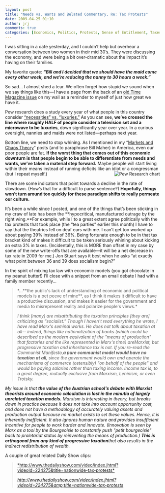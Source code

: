 ```yaml
---
layout: post
title: "Needs vs. Wants and Belated Commentary, Re: Tax Protests"
date: 2009-04-25 01:10
author: jrj
comments: true
categories: [Economics, Politics, Protests, Sense of Entitlement, Taxes]
---
```

I was sitting in a cafe yesterday, and I couldn’t help but overhear a conversation between two women in their mid 30’s. They were discussing the economy, and were being a bit over-dramatic about the impact it’s having on their families.

My favorite quote: ***“Bill and I decided that we should have the maid come every other week, and we’re reducing the nanny to 30 hours a week.”***

So sad… I almost shed a tear. We often forget how stupid we sound when we say things like this—I have a page from the back of an <a href="http://www.time.com/time/magazine/article/0,9171,1562959,00.html" target="_blank">old Time Magazine issue</a> on my wall as a reminder to myself of just how great we have it.

Pew research does a study every year of what people in this country consider <a href="http://pewresearch.org/pubs/1199/more-items-seen-as-luxury-not-necessity" target="_blank">“necessities” vs. “luxuries.”</a> As you can see, **we’ve crossed the line where roughly HALF of people consider a television set and a microwave to be luxuries**, down significantly year over year. In a curious oversight, nannies and maids were not listed—perhaps next year.

Bottom line, we need to stop whining. As I mentioned in my “<a href="http://blog.jrj.org/archive/2008/12/18/markets-and-chaos-theory.aspx" target="_blank">Markets and Chaos Theory</a>” posts (and to paraphrase Bill Maher) in America, even our poor people are fat. **If the worst thing that comes out of this economic downturn is that people begin to be able to differentiate from needs and wants, we’ve taken a material step forward.** Maybe people will start living within their means instead of running deficits like an idiot or a congressman (but I repeat myself.)<a href="http://pewresearch.org/pubs/1199/more-items-seen-as-luxury-not-necessity" target="_blank"><img title="Pew Research chart" src="http://blog.jrj.org/Lists/Photos/pew_chart.PNG" alt="Pew Research chart" align="right" border="0" /></a>

There are some indicators that point towards a decline in the rate of slowdown. (How’s that for a difficult to parse sentence?) **Hopefully, things won’t turn around too quickly for these paradigm shifts to really permeate our culture.**

It’s been a while since I posted, and one of the things that’s been sticking in my craw of late has been the **hypocritical, manufactured outrage by the right wing.**For example, while I to a great extent agree politically with the tax protests that took place (the “tea parties” earlier this month) I have to say that the theatrics fell on deaf ears with me. I can’t get too worked up about paying 39% instead of 36%. Being fortunate enough to be in that tax bracket kind of makes it difficult to be taken seriously whining about kicking an extra 3% in taxes. (Incidentally, this is MORE than offset in my case by some of the new write-offs that are available—it will be a net decrease in tax rate in 2009 for me.) Jon Stuart says it best when he asks “at exactly what point between 36 and 39 does socialism begin?”

In the spirit of mixing tax law with economic models (you got chocolate in my peanut butter!) I’ll close with a snippet from an email debate I had with a family member recently…
<blockquote>*…**the public's lack of understanding of economic and political models is a pet peeve of mine**, as I think it makes it difficult to have a productive discussion, and makes it easier for the government and media to misrepresent reality and polarize people's views.*

*I think [many] are misattributing the taxation principles [they are] criticizing as “socialist.” Though I haven't read everything he wrote, I have read Marx's seminal works. He does not talk about taxation at all-- indeed, things like nationalization of banks (which could be described as the modern equivalent of the "means of production" that factories and the like represented in Marx's time) areMarxist, but progressive taxation and inheritance tax is not. If you re-read the Communist Manifesto,**a pure communist model would have no taxation at all**, since the government would own and operate the mechanisms of commerce (ostensibly) "on behalf of the people" and would be paying salaries rather than taxing income. Income tax is, to a great degree, mutually exclusive from Marxism, Leninism, or even Trotsky.*</blockquote>
*My issue is that **the value of the Austrian school's debate with Marxist theorists around economic calculation is lost in the minutia of largely unrelated taxation models.** Marxism is interesting in theory, but breaks down in practice because it does not take into account opportunity cost, and does not have a methodology of accurately valuing assets and production output because no market exists to set these values. Hence, it is inherently inefficient. It also ignores human nature and provides insufficient incentive for people to work harder and innovate. (Innovation is seen by Marx as a tool by the Bourgeoisie to constantly push "petit bourgeoisie" back to proletariat status by reinventing the means of production.) **This is orthogonal from any kind of progressive taxation**that also results in the indirect redistribution of wealth.*

A couple of great related Daily Show clips:
<blockquote><a href="http://www.thedailyshow.com/video/index.jhtml?videoId=224275&amp;title=nationwide-tax-protests">*http://www.thedailyshow.com/video/index.jhtml?videoId=224275&amp;title=nationwide-tax-protests*</a>

*<a href="http://www.thedailyshow.com/video/index.jhtml?videoId=224275&amp;title=nationwide-tax-protests">http://www.thedailyshow.com/video/index.jhtml?videoId=224275&amp;title=nationwide-tax-protests</a>*</blockquote>
